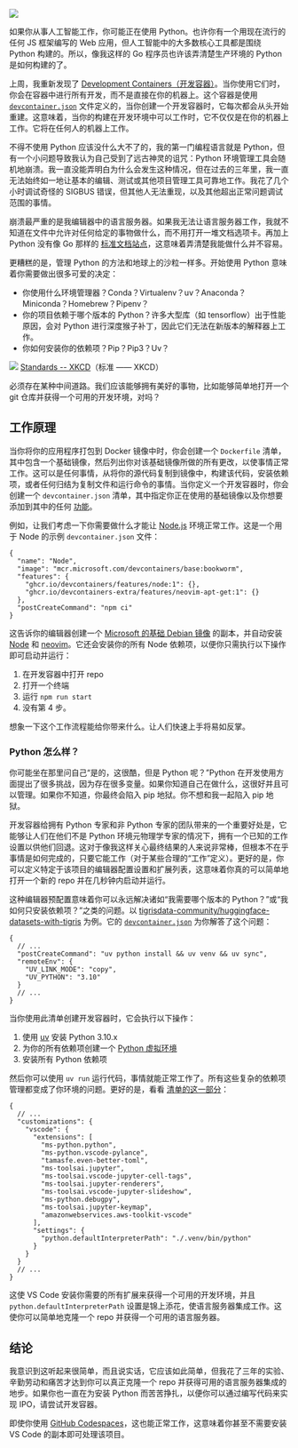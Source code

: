 ![](/blog/assets/images/shipyard-e6dcb9e9c9ab517c2a3bdcb1450dc15f.webp)

如果你从事人工智能工作，你可能正在使用 Python。也许你有一个用现在流行的任何 JS 框架编写的 Web 应用，但人工智能中的大多数核心工具都是围绕 Python 构建的。所以，像我这样的 Go 程序员也许该弄清楚生产环境的 Python 是如何构建的了。

上周，我重新发现了 [Development Containers（开发容器）](https://containers.dev/)。当你使用它们时，你会在容器中进行所有开发，而不是直接在你的机器上。这个容器是使用 [`devcontainer.json`](https://containers.dev/implementors/json_schema/) 文件定义的，当你创建一个开发容器时，它每次都会从头开始重建。这意味着，当你的构建在开发环境中可以工作时，它不仅仅是在你的机器上工作。它将在任何人的机器上工作。

不得不使用 Python 应该没什么大不了的，我的第一门编程语言就是 Python，但有一个小问题导致我认为自己受到了远古神灵的诅咒：Python 环境管理工具会随机地崩溃。我一直没能弄明白为什么会发生这种情况，但在过去的三年里，我一直无法始终如一地让基本的编辑、测试或其他项目管理工具可靠地工作。我花了几个小时调试奇怪的 SIGBUS 错误，但其他人无法重现，以及其他超出正常问题调试范围的事情。

崩溃最严重的是我编辑器中的语言服务器。如果我无法让语言服务器工作，我就不知道在文件中允许对任何给定的事物做什么，而不用打开一堆文档选项卡。再加上 Python 没有像 Go 那样的 [标准文档站点](https://pkg.go.dev)，这意味着弄清楚我能做什么并不容易。

更糟糕的是，管理 Python 的方法和地球上的沙粒一样多。开始使用 Python 意味着你需要做出很多可爱的决定：

*   你使用什么环境管理器？Conda？Virtualenv？uv？Anaconda？Miniconda？Homebrew？Pipenv？
*   你的项目依赖于哪个版本的 Python？许多大型库（如 tensorflow）出于性能原因，会对 Python 进行深度猴子补丁，因此它们无法在新版本的解释器上工作。
*   你如何安装你的依赖项？Pip？Pip3？Uv？

[![](/blog/assets/images/xkcd_standards-34f86e57eaef756c15ecfb2521124998.webp)](https://xkcd.com/927/)
[Standards -- XKCD](https://xkcd.com/927/)（标准 —— XKCD）

必须存在某种中间道路。我们应该能够拥有美好的事物，比如能够简单地打开一个 git 仓库并获得一个可用的开发环境，对吗？

## 工作原理[​](#how-it-works "Direct link to How it works")

当你将你的应用程序打包到 Docker 镜像中时，你会创建一个 `Dockerfile` 清单，其中包含一个基础镜像，然后列出你对该基础镜像所做的所有更改，以使事情正常工作。这可以是任何事情，从将你的源代码复制到镜像中，构建该代码，安装依赖项，或者任何归结为复制文件和运行命令的事情。当你定义一个开发容器时，你会创建一个 `devcontainer.json` 清单，其中指定你正在使用的基础镜像以及你想要添加到其中的任何 [功能](https://containers.dev/features)。

例如，让我们考虑一下你需要做什么才能让 [Node.js](http://Node.js) 环境正常工作。这是一个用于 Node 的示例 `devcontainer.json` 文件：

```
{  
  "name": "Node",  
  "image": "mcr.microsoft.com/devcontainers/base:bookworm",  
  "features": {  
    "ghcr.io/devcontainers/features/node:1": {},  
    "ghcr.io/devcontainers-extra/features/neovim-apt-get:1": {}  
  },  
  "postCreateCommand": "npm ci"  
}  

```

这告诉你的编辑器创建一个 [Microsoft 的基础 Debian 镜像](https://github.com/devcontainers/images/tree/main/src/base-debian) 的副本，并自动安装 [Node](https://github.com/devcontainers/features/tree/main/src/node) 和 [neovim](https://github.com/devcontainers-extra/features/tree/main/src/neovim-apt-get)。它还会安装你的所有 Node 依赖项，以便你只需执行以下操作即可启动并运行：

1.  在开发容器中打开 repo
2.  打开一个终端
3.  运行 `npm run start`
4.  没有第 4 步。

想象一下这个工作流程能给你带来什么。让人们快速上手将易如反掌。

### Python 怎么样？[​](#what-about-python "Direct link to What about Python?")

你可能坐在那里问自己“是的，这很酷，但是 Python 呢？”Python 在开发使用方面提出了很多挑战，因为存在很多变量。如果你知道自己在做什么，这很好并且可以管理。如果你不知道，你最终会陷入 pip 地狱。你不想和我一起陷入 pip 地狱。

开发容器给拥有 Python 专家和非 Python 专家的团队带来的一个重要好处是，它能够让人们在他们不是 Python 环境元物理学专家的情况下，拥有一个已知的工作设置以供他们回退。这对于像我这样关心最终结果的人来说非常棒，但根本不在乎事情是如何完成的，只要它能工作（对于某些合理的“工作”定义）。更好的是，你可以定义特定于该项目的编辑器配置设置和扩展列表，这意味着你真的可以简单地打开一个新的 repo 并在几秒钟内启动并运行。

这种编辑器预配置意味着你可以永远解决诸如“我需要哪个版本的 Python？”或“我如何只安装依赖项？”之类的问题。以 [tigrisdata-community/huggingface-datasets-with-tigris](https://github.com/tigrisdata-community/huggingface-datasets-with-tigris) 为例。它的 [`devcontainer.json`](https://github.com/tigrisdata-community/huggingface-datasets-with-tigris/blob/main/.devcontainer/devcontainer.json) 为你解答了这个问题：

```
{  
  // ...  
  "postCreateCommand": "uv python install && uv venv && uv sync",  
  "remoteEnv": {  
    "UV_LINK_MODE": "copy",  
    "UV_PYTHON": "3.10"  
  }  
  // ...  
}  

```

当你使用此清单创建开发容器时，它会执行以下操作：

1.  使用 [uv](https://docs.astral.sh/uv/) 安装 Python 3.10.x
2.  为你的所有依赖项创建一个 [Python 虚拟环境](https://docs.astral.sh/uv/pip/environments/#using-python-environments)
3.  安装所有 Python 依赖项

然后你可以使用 `uv run` 运行代码，事情就能正常工作了。所有这些复杂的依赖项管理都变成了你环境的问题。更好的是，看看 [清单的这一部分](https://github.com/tigrisdata-community/huggingface-datasets-with-tigris/blob/5d32918c5d890b924b46703074e9966249406032/.devcontainer/devcontainer.json#L33-L51)：

```
{  
  // ...  
  "customizations": {  
    "vscode": {  
      "extensions": [  
        "ms-python.python",  
        "ms-python.vscode-pylance",  
        "tamasfe.even-better-toml",  
        "ms-toolsai.jupyter",  
        "ms-toolsai.vscode-jupyter-cell-tags",  
        "ms-toolsai.jupyter-renderers",  
        "ms-toolsai.vscode-jupyter-slideshow",  
        "ms-python.debugpy",  
        "ms-toolsai.jupyter-keymap",  
        "amazonwebservices.aws-toolkit-vscode"  
      ],  
      "settings": {  
        "python.defaultInterpreterPath": "./.venv/bin/python"  
      }  
    }  
  }  
  // ...  
}  

```

这使 VS Code 安装你需要的所有扩展来获得一个可用的开发环境，并且 `python.defaultInterpreterPath` 设置是锦上添花，使语言服务器集成工作。这使你可以简单地克隆一个 repo 并获得一个可用的语言服务器。

## 结论[​](#conclusion "Direct link to Conclusion")

我意识到这听起来很简单，而且说实话，它应该如此简单，但我花了三年的实验、辛勤劳动和痛苦才达到你可以真正克隆一个 repo 并获得可用的语言服务器集成的地步。如果你也一直在为安装 Python 而苦苦挣扎，以便你可以通过编写代码来实现 IPO，请尝试开发容器。

即使你使用 [GitHub Codespaces](https://github.com/features/codespaces)，这也能正常工作，这意味着你甚至不需要安装 VS Code 的副本即可处理该项目。